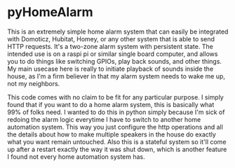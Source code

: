 # pyHomeAlarm

This is an extremely simple home alarm system that can easily be integrated with Domoticz, Hubitat, Homey, or any other system that is able to send HTTP requests. 
It's a two-zone alarm system with persistent state. The intended use is on a raspi pi or similar single board computer, and allows you to do things like switching GPIOs, play back sounds, and other things. My main usecase here is really to initiate playback of sounds inside the house, as I'm a firm believer in that my alarm system needs to wake me up, not my neighbors.

This code comes with no claim to be fit for any particular purpose. I simply found that if you want to do a home alarm system, this is basically what 99% of folks need. I wanted to do this in python simply because I'm sick of redoing the alarm logic everytime I have to switch to another home automation system. This way you just configure the http operations and all the details about how to make multiple speakers in the house do exactly what you want remain untouched.
Also this is a stateful system so it'll come up after a restart exactly the way it was shut down, which is another feature I found not every home automation system has.

